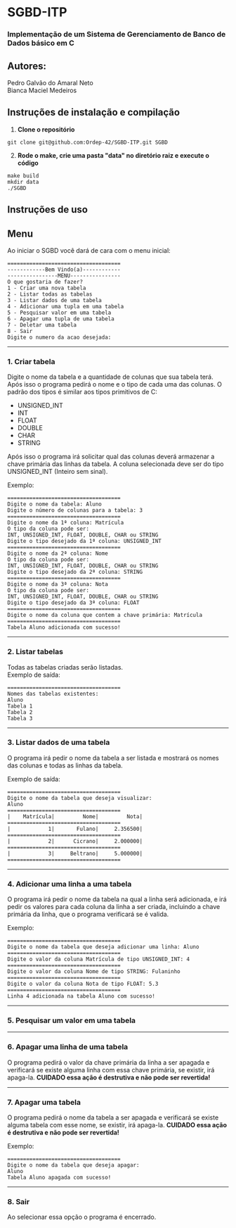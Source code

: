 # SGBD-ITP

### Implementação de um Sistema de Gerenciamento de Banco de Dados básico em C

## Autores:
  Pedro Galvão do Amaral Neto\
  Bianca Maciel Medeiros

## Instruções de instalação e compilação
  1. **Clone o repositório**

    git clone git@github.com:Ordep-42/SGBD-ITP.git SGBD
    
  2. **Rode o make, crie uma pasta "data" no diretório raiz e execute o código**

    make build
    mkdir data
    ./SGBD

## Instruções de uso
  ## Menu
  Ao iniciar o SGBD você dará de cara com o menu inicial:
  ```
  ====================================
  ------------Bem Vindo(a)------------
  ----------------MENU----------------
  O que gostaria de fazer?
  1 - Criar uma nova tabela
  2 - Listar todas as tabelas
  3 - Listar dados de uma tabela
  4 - Adicionar uma tupla em uma tabela
  5 - Pesquisar valor em uma tabela
  6 - Apagar uma tupla de uma tabela
  7 - Deletar uma tabela
  8 - Sair
  Digite o numero da acao desejada:
  ```
  ***
  ### 1. Criar tabela
  Digite o nome da tabela e a quantidade de colunas que sua tabela terá. Após isso o programa pedirá o nome e o tipo de cada uma das colunas. O padrão dos tipos é similar aos tipos primitivos de C:

  * UNSIGNED_INT
  * INT
  * FLOAT
  * DOUBLE
  * CHAR
  * STRING

  Após isso o programa irá solicitar qual das colunas deverá armazenar a chave primária das linhas da tabela. A coluna selecionada deve ser do tipo UNSIGNED_INT (Inteiro sem sinal).

  Exemplo:
  ```
  ====================================
  Digite o nome da tabela: Aluno
  Digite o número de colunas para a tabela: 3
  ====================================
  Digite o nome da 1ª coluna: Matrícula
  O tipo da coluna pode ser:
  INT, UNSIGNED_INT, FLOAT, DOUBLE, CHAR ou STRING
  Digite o tipo desejado da 1ª coluna: UNSIGNED_INT
  ====================================
  Digite o nome da 2ª coluna: Nome
  O tipo da coluna pode ser:
  INT, UNSIGNED_INT, FLOAT, DOUBLE, CHAR ou STRING
  Digite o tipo desejado da 2ª coluna: STRING
  ====================================
  Digite o nome da 3ª coluna: Nota
  O tipo da coluna pode ser:
  INT, UNSIGNED_INT, FLOAT, DOUBLE, CHAR ou STRING
  Digite o tipo desejado da 3ª coluna: FLOAT
  ====================================
  Digite o nome da coluna que contem a chave primária: Matrícula
  ====================================
  Tabela Aluno adicionada com sucesso!
  ```
  ***
  ### 2. Listar tabelas
  Todas as tabelas criadas serão listadas.\
  Exemplo de saída:
  ```
  ====================================
  Nomes das tabelas existentes:
  Aluno
  Tabela 1
  Tabela 2
  Tabela 3
  ```  
  ***
  ### 3. Listar dados de uma tabela
  O programa irá pedir o nome da tabela a ser listada e mostrará os nomes das colunas e todas as linhas da tabela.

  Exemplo de saída:
  ```
  ====================================
  Digite o nome da tabela que deseja visualizar:
  Aluno
  ====================================
  |    Matrícula|         Nome|         Nota|
  ====================================
  |            1|       Fulano|     2.356500|
  ====================================
  |            2|      Cicrano|     2.000000|
  ====================================
  |            3|     Beltrano|     5.000000|
  ====================================
  ```
  ***
  ### 4. Adicionar uma linha a uma tabela
  O programa irá pedir o nome da tabela na qual a linha será adicionada, e irá pedir os valores para cada coluna da linha a ser criada, incluindo a chave primária da linha, que o programa verificará se é valida.

  Exemplo:
  ```
  ====================================
  Digite o nome da tabela que deseja adicionar uma linha: Aluno
  ====================================
  Digite o valor da coluna Matrícula de tipo UNSIGNED_INT: 4
  ====================================
  Digite o valor da coluna Nome de tipo STRING: Fulaninho
  ====================================
  Digite o valor da coluna Nota de tipo FLOAT: 5.3
  ====================================
  Linha 4 adicionada na tabela Aluno com sucesso!
  ```
  ***
  ### 5. Pesquisar um valor em uma tabela

  ***
  ### 6. Apagar uma linha de uma tabela
  O programa pedirá o valor da chave primária da linha a ser apagada e verificará se existe alguma linha com essa chave primária, se existir, irá apaga-la. **CUIDADO essa ação é destrutiva e não pode ser revertida!**
  ***
  ### 7. Apagar uma tabela
  O programa pedirá o nome da tabela a ser apagada e verificará se existe alguma tabela com esse nome, se existir, irá apaga-la. **CUIDADO essa ação é destrutiva e não pode ser revertida!**

  Exemplo:
  ```
  ====================================
  Digite o nome da tabela que deseja apagar:
  Aluno
  Tabela Aluno apagada com sucesso!
  ```
  ***
  ### 8. Sair
  Ao selecionar essa opção o programa é encerrado.
